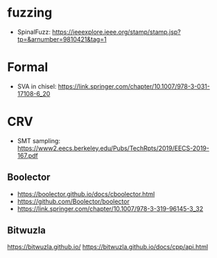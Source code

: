 


# fuzzing
- SpinalFuzz: https://ieeexplore.ieee.org/stamp/stamp.jsp?tp=&arnumber=9810421&tag=1

# Formal
- SVA in chisel: https://link.springer.com/chapter/10.1007/978-3-031-17108-6_20

# CRV
- SMT sampling: https://www2.eecs.berkeley.edu/Pubs/TechRpts/2019/EECS-2019-167.pdf

## Boolector
- https://boolector.github.io/docs/cboolector.html
- https://github.com/Boolector/boolector
- https://link.springer.com/chapter/10.1007/978-3-319-96145-3_32

## Bitwuzla
https://bitwuzla.github.io/
https://bitwuzla.github.io/docs/cpp/api.html
